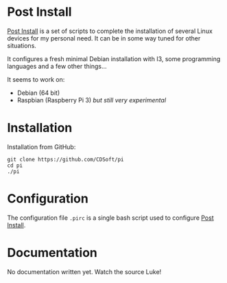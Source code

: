 Post Install
============

[PI]: http://cdsoft.fr/pi
[Post Install]: http://cdsoft.fr/pi


[Post Install] is a set of scripts to complete the installation of several Linux
devices for my personal need.
It can be in some way tuned for other situations.

It configures a fresh minimal Debian installation with I3,
some programming languages and a few other things...

It seems to work on:

- Debian (64 bit)
- Raspbian (Raspberry Pi 3) *but still very experimental*

Installation
============

Installation from GitHub:

    git clone https://github.com/CDSoft/pi
    cd pi
    ./pi

Configuration
=============

The configuration file `.pirc` is a single bash script used to configure [Post Install].

Documentation
=============

No documentation written yet. Watch the source Luke!
